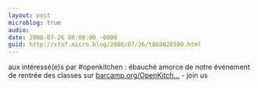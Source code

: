 ```yaml
---
layout: post
microblog: true
audio: 
date: 2008-07-26 00:00:00 -0000
guid: http://xtof.micro.blog/2008/07/26/t868828580.html
---
```

aux intéressé(e)s par #openkitchen : ébauché amorce de notre événement de rentrée des classes sur [barcamp.org/OpenKitch...](http://barcamp.org/OpenKitchen) - join us
